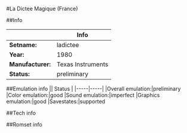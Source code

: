 #La Dictee Magique (France)

##Info

||Info|
|-----|-----|
|**Setname:**|ladictee
|**Year:**|1980
|**Manufacturer:**|Texas Instruments
|**Status:**|preliminary

##Emulation info
|| Status |
|-----|-----|
|Overall emulation:|preliminary
|Color emulation:|good
|Sound emulation:|imperfect
|Graphics emulation:|good
|Savestates:|supported

##Tech info

##Romset info

<!--- START OF EDITED COMMENT DO NOT TOUCH TEXT ABOVE-->
